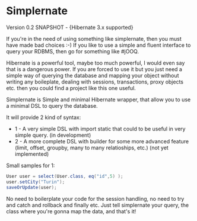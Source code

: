Simplernate 
===========

Version 0.2 SNAPSHOT - {Hibernate 3.x supported}

If you're in the need of using something like simplernate, then you must have made bad choices :-)
If you like to use a simple and fluent interface to query your RDBMS, then go for something like #jOOQ.

Hibernate is a powerful tool, maybe too much powerful, I would even say that is a dangerous power. If you are forced to use it but you just need a simple way of querying the database and mapping your object without writing any boileplate, dealing with sessions, transactions, proxy objects etc. then you could find a project like this one useful.

Simplernate is Simple and minimal Hibernate wrapper, that allow you to use a minimal DSL to query the database.

It will provide 2 kind of syntax:

+ 1 - A very simple DSL with import static that could to be useful in very simple query. (in development)
+ 2 - A more complete DSL with builder for some more advanced feature (limit, offset, groupby, many to many relatioships, etc.) (not yet implemented)

Small samples for 1:

```java
User user = select(User.class, eq("id",5) );
user.setCity("Turin");
saveOrUpdate(user);
```

No need to boilerplate your code for the session handling, no need to try and catch and rollback and finally etc.
Just tell simplernate your query, the class where you're gonna map the data, and that's it!
